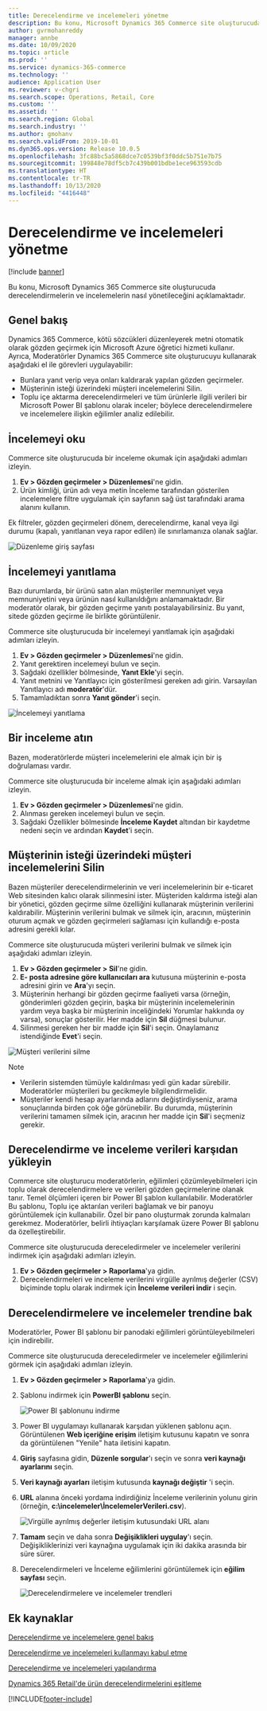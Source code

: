 ```yaml
---
title: Derecelendirme ve incelemeleri yönetme
description: Bu konu, Microsoft Dynamics 365 Commerce site oluşturucuda derecelendirmelerin ve incelemelerin nasıl yönetileceğini açıklamaktadır.
author: gvrmohanreddy
manager: annbe
ms.date: 10/09/2020
ms.topic: article
ms.prod: ''
ms.service: dynamics-365-commerce
ms.technology: ''
audience: Application User
ms.reviewer: v-chgri
ms.search.scope: Operations, Retail, Core
ms.custom: ''
ms.assetid: ''
ms.search.region: Global
ms.search.industry: ''
ms.author: gmohanv
ms.search.validFrom: 2019-10-01
ms.dyn365.ops.version: Release 10.0.5
ms.openlocfilehash: 3fc88bc5a5868dce7c0539bf3f0ddc5b751e7b75
ms.sourcegitcommit: 199848e78df5cb7c439b001bdbe1ece963593cdb
ms.translationtype: HT
ms.contentlocale: tr-TR
ms.lasthandoff: 10/13/2020
ms.locfileid: "4416448"
---
```

# <a name="manage-ratings-and-reviews"></a>Derecelendirme ve incelemeleri yönetme

[!include [banner](includes/banner.md)]

Bu konu, Microsoft Dynamics 365 Commerce site oluşturucuda derecelendirmelerin ve incelemelerin nasıl yönetileceğini açıklamaktadır.

## <a name="overview"></a>Genel bakış

Dynamics 365 Commerce, kötü sözcükleri düzenleyerek metni otomatik olarak gözden geçirmek için Microsoft Azure öğretici hizmeti kullanır. Ayrıca, Moderatörler  Dynamics 365 Commerce site oluşturucuyu kullanarak aşağıdaki el ile görevleri uygulayabilir:

- Bunlara yanıt verip veya onları kaldırarak yapılan gözden geçirmeler.
- Müşterinin isteği üzerindeki müşteri incelemelerini Silin.
- Toplu içe aktarma derecelendirmeleri ve tüm ürünlerle ilgili verileri bir Microsoft Power BI şablonu olarak inceler; böylece derecelendirmelere ve incelemelere ilişkin eğilimler analiz edilebilir.

## <a name="read-a-review"></a>İncelemeyi oku 

Commerce site oluşturucuda bir inceleme okumak için aşağıdaki adımları izleyin.

1. **Ev \> Gözden geçirmeler \> Düzenlemesi**'ne gidin.
1. Ürün kimliği, ürün adı veya metin İnceleme tarafından gösterilen incelemelere filtre uygulamak için sayfanın sağ üst tarafındaki arama alanını kullanın.

Ek filtreler, gözden geçirmeleri dönem, derecelendirme, kanal veya ilgi durumu (kapalı, yanıtlanan veya rapor edilen) ile sınırlamanıza olanak sağlar.

![Düzenleme giriş sayfası](media/rnr-moderation-home.png) 

## <a name="respond-to-a-review"></a>İncelemeyi yanıtlama 

Bazı durumlarda, bir ürünü satın alan müşteriler memnuniyet veya memnuniyetini veya ürünün nasıl kullanıldığını anlamamaktadır. Bir moderatör olarak, bir gözden geçirme yanıtı postalayabilirsiniz. Bu yanıt, sitede gözden geçirme ile birlikte görüntülenir. 

Commerce site oluşturucuda bir incelemeyi yanıtlamak için aşağıdaki adımları izleyin.

1. **Ev \> Gözden geçirmeler \> Düzenlemesi**'ne gidin.
1. Yanıt gerektiren incelemeyi bulun ve seçin.
1. Sağdaki özellikler bölmesinde, **Yanıt Ekle**'yi seçin.
1. Yanıt metnini ve Yanıtlayıcı için gösterilmesi gereken adı girin. Varsayılan Yanıtlayıcı adı **moderatör**'dür.
1. Tamamladıktan sonra **Yanıt gönder**'i seçin.

![İncelemeyi yanıtlama](media/rnr-moderation-response.png) 

## <a name="take-down-a-review"></a>Bir inceleme atın 

Bazen, moderatörlerde müşteri incelemelerini ele almak için bir iş doğrulaması vardır. 

Commerce site oluşturucuda bir inceleme almak için aşağıdaki adımları izleyin.

1. **Ev \> Gözden geçirmeler \> Düzenlemesi**'ne gidin.
1. Alınması gereken incelemeyi bulun ve seçin.
1. Sağdaki Özellikler bölmesinde **İnceleme Kaydet** altından bir kaydetme nedeni seçin ve ardından **Kaydet**'i seçin.
    
## <a name="delete-a-customers-reviews-at-the-customers-request"></a>Müşterinin isteği üzerindeki müşteri incelemelerini Silin 

Bazen müşteriler derecelendirmelerinin ve veri incelemelerinin bir e-ticaret Web sitesinden kalıcı olarak silinmesini ister. Müşteriden kaldırma isteği alan bir yönetici, gözden geçirme silme özelliğini kullanarak müşterinin verilerini kaldırabilir. Müşterinin verilerini bulmak ve silmek için, aracının, müşterinin oturum açmak ve gözden geçirmeleri sağlaması için kullandığı e-posta adresini gerekli kılar. 

Commerce site oluşturucuda müşteri verilerini bulmak ve silmek için aşağıdaki adımları izleyin.

1. **Ev \> Gözden geçirmeler \> Sil**'ne gidin.
1. **E- posta adresine göre kullanıcıları ara** kutusuna müşterinin e-posta adresini girin ve **Ara**'yı seçin.
1. Müşterinin herhangi bir gözden geçirme faaliyeti varsa (örneğin, gönderimleri gözden geçirin, başka bir müşterinin incelemelerinin yardım veya başka bir müşterinin inceliğindeki Yorumlar hakkında oy varsa), sonuçlar gösterilir. Her madde için **Sil** düğmesi bulunur.
1. Silinmesi gereken her bir madde için **Sil**'i seçin. Onaylamanız istendiğinde **Evet**'i seçin. 
    
![Müşteri verilerini silme](media/rnr-moderation-delete-reviews.png) 

> [!NOTE]
> - Verilerin sistemden tümüyle kaldırılması yedi gün kadar sürebilir. Moderatörler müşterileri bu gecikmeyle bilgilendirmelidir.
> - Müşteriler kendi hesap ayarlarında adlarını değiştirdiyseniz, arama sonuçlarında birden çok öğe görünebilir. Bu durumda, müşterinin verilerini tamamen silmek için, aracının her madde için **Sil**'i seçmeniz gerekir. 

## <a name="download-ratings-and-reviews-data"></a>Derecelendirme ve inceleme verileri karşıdan yükleyin

Commerce site oluşturucu moderatörlerin, eğilimleri çözümleyebilmeleri için toplu olarak derecelendirmelere ve verileri gözden geçirmelerine olanak tanır. Temel ölçümleri içeren bir Power BI şablon kullanılabilir. Moderatörler Bu şablonu, Toplu içe aktarılan verileri bağlamak ve bir panoyu görüntülemek için kullanabilir. Özel bir pano oluşturmak zorunda kalmaları gerekmez. Moderatörler, belirli ihtiyaçları karşılamak üzere Power BI şablonu da özelleştirebilir. 

Commerce site oluşturucuda dereceledirmeler ve incelemeler verilerini indirmek için aşağıdaki adımları izleyin.

1. **Ev \> Gözden geçirmeler \> Raporlama**'ya gidin.
1. Derecelendirmeleri ve inceleme verilerini virgülle ayrılmış değerler (CSV) biçiminde toplu olarak indirmek için **İnceleme verileri indir** i seçin.

## <a name="view-ratings-and-reviews-trends"></a>Derecelendirmelere ve incelemeler trendine bak

Moderatörler, Power BI şablonu bir panodaki eğilimleri görüntüleyebilmeleri için indirebilir.

Commerce site oluşturucuda dereceledirmeler ve incelemeler eğilimlerini görmek için aşağıdaki adımları izleyin.

1. **Ev \> Gözden geçirmeler \> Raporlama**'ya gidin.
1. Şablonu indirmek için **PowerBI şablonu** seçin.

    ![Power BI şablonunu indirme](media/rnr-moderation-reports.png) 

1. Power BI uygulamayı kullanarak karşıdan yüklenen şablonu açın. Görüntülenen **Web içeriğine erişim** iletişim kutusunu kapatın ve sonra da görüntülenen "Yenile" hata iletisini kapatın.
1. **Giriş** sayfasına gidin, **Düzenle sorgular**'ı seçin ve sonra **veri kaynağı ayarlarını** seçin.
1. **Veri kaynağı ayarları** iletişim kutusunda **kaynağı değiştir** 'i seçin.
1. **URL** alanına önceki yordama indirdiğiniz İnceleme verilerinin yolunu girin (örneğin, **c:\\incelemeler\\İncelemelerVerileri.csv**).

    ![Virgülle ayrılmış değerler iletişim kutusundaki URL alanı](media/rnr-powerbi-datasource-settings.png) 

1. **Tamam** seçin ve daha sonra **Değişiklikleri uygulay**'ı seçin. Değişikliklerinizi veri kaynağına uygulamak için iki dakika arasında bir süre sürer.
1. Derecelendirmeleri ve İnceleme eğilimlerini görüntülemek için **eğilim sayfası** seçin.

    ![Derecelendirmelere ve incelemeler trendleri](media/rnr-powerbi-dashboard-template.png) 
    
## <a name="additional-resources"></a>Ek kaynaklar

[Derecelendirme ve incelemelere genel bakış](ratings-reviews-overview.md)

[Derecelendirme ve incelemeleri kullanmayı kabul etme](opt-in-ratings-reviews.md)

[Derecelendirme ve incelemeleri yapılandırma](configure-ratings-reviews.md)

[Dynamics 365 Retail'de ürün derecelendirmelerini eşitleme](sync-product-ratings.md)


[!INCLUDE[footer-include](../includes/footer-banner.md)]